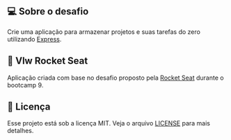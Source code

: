 ## :computer: Sobre o desafio

Crie uma aplicação para armazenar projetos e suas tarefas do zero utilizando [Express](https://expressjs.com/pt-br/).

## :rocket: Vlw Rocket Seat
Aplicação criada com base no desafio proposto pela [Rocket Seat](https://github.com/Rocketseat/bootcamp-gostack-desafio-01) durante o bootcamp 9.

## :memo: Licença

Esse projeto está sob a licença MIT. Veja o arquivo [LICENSE](LICENSE.md) para mais detalhes.
